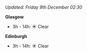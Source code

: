 *Updated: Friday 9th December 02:30*

**Glasgow**

* 3h - 14h: :sunny: Clear

**Edinburgh**

* 3h - 14h: :sunny: Clear
